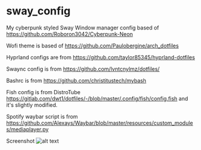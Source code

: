# sway_config

My cyberpunk styled Sway Window manager config based of https://github.com/Roboron3042/Cyberpunk-Neon


Wofi theme is based of https://github.com/Paulobergine/arch_dotfiles


Hyprland configs are from https://github.com/taylor85345/hyprland-dotfiles

Swaync config is from https://github.com/lvntcnylmz/dotfiles/

Bashrc is from https://github.com/christitustech/mybash

Fish config is from DistroTube https://gitlab.com/dwt1/dotfiles/-/blob/master/.config/fish/config.fish and it's slightly modified.

Spotify waybar script is from https://github.com/Alexays/Waybar/blob/master/resources/custom_modules/mediaplayer.py

Screenshot
![alt text](https://github.com/hamburgerghini1/garuda_dotfiles_2023/blob/main/screenshot_2023-04-24T19%3A15%3A33.png)
